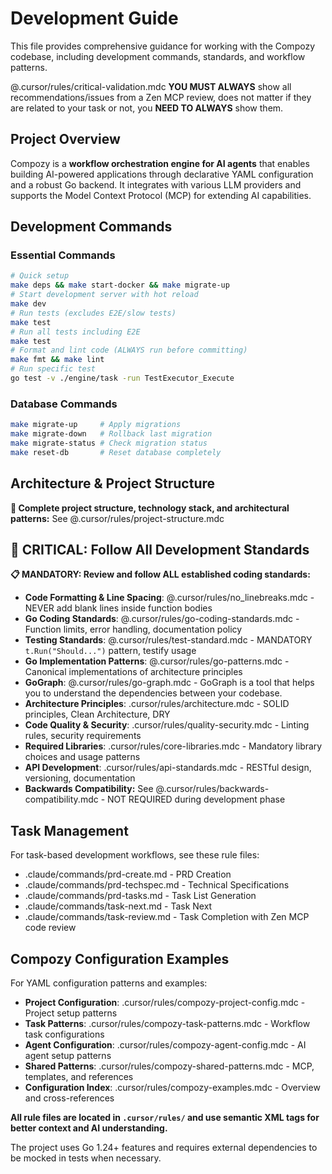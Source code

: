 # Development Guide

This file provides comprehensive guidance for working with the Compozy codebase, including development commands, standards, and workflow patterns.

<critical>@.cursor/rules/critical-validation.mdc</critical>
<critical>**YOU MUST ALWAYS** show all recommendations/issues from a Zen MCP review, does not matter if they are related to your task or not, you **NEED TO ALWAYS** show them.</critical>

## Project Overview

Compozy is a **workflow orchestration engine for AI agents** that enables building AI-powered applications through declarative YAML configuration and a robust Go backend. It integrates with various LLM providers and supports the Model Context Protocol (MCP) for extending AI capabilities.

## Development Commands

### Essential Commands

```bash
# Quick setup
make deps && make start-docker && make migrate-up
# Start development server with hot reload
make dev
# Run tests (excludes E2E/slow tests)
make test
# Run all tests including E2E
make test
# Format and lint code (ALWAYS run before committing)
make fmt && make lint
# Run specific test
go test -v ./engine/task -run TestExecutor_Execute
```

### Database Commands

```bash
make migrate-up     # Apply migrations
make migrate-down   # Rollback last migration
make migrate-status # Check migration status
make reset-db       # Reset database completely
```

## Architecture & Project Structure

**📁 Complete project structure, technology stack, and architectural patterns:** See @.cursor/rules/project-structure.mdc

## 🚨 CRITICAL: Follow All Development Standards

**📋 MANDATORY: Review and follow ALL established coding standards:**

- **Code Formatting & Line Spacing**: @.cursor/rules/no_linebreaks.mdc - NEVER add blank lines inside function bodies
- **Go Coding Standards**: @.cursor/rules/go-coding-standards.mdc - Function limits, error handling, documentation policy
- **Testing Standards**: @.cursor/rules/test-standard.mdc - MANDATORY `t.Run("Should...")` pattern, testify usage
- **Go Implementation Patterns**: @.cursor/rules/go-patterns.mdc - Canonical implementations of architecture principles
- **GoGraph**: @.cursor/rules/go-graph.mdc - GoGraph is a tool that helps you to understand the dependencies between your codebase.
- **Architecture Principles**: .cursor/rules/architecture.mdc - SOLID principles, Clean Architecture, DRY
- **Code Quality & Security**: .cursor/rules/quality-security.mdc - Linting rules, security requirements
- **Required Libraries**: .cursor/rules/core-libraries.mdc - Mandatory library choices and usage patterns
- **API Development**: .cursor/rules/api-standards.mdc - RESTful design, versioning, documentation
- **Backwards Compatibility:** See @.cursor/rules/backwards-compatibility.mdc - NOT REQUIRED during development phase

## Task Management

For task-based development workflows, see these rule files:

- .claude/commands/prd-create.md - PRD Creation
- .claude/commands/prd-techspec.md - Technical Specifications
- .claude/commands/prd-tasks.md - Task List Generation
- .claude/commands/task-next.md - Task Next
- .claude/commands/task-review.md - Task Completion with Zen MCP code review

## Compozy Configuration Examples

For YAML configuration patterns and examples:

- **Project Configuration**: .cursor/rules/compozy-project-config.mdc - Project setup patterns
- **Task Patterns**: .cursor/rules/compozy-task-patterns.mdc - Workflow task configurations
- **Agent Configuration**: .cursor/rules/compozy-agent-config.mdc - AI agent setup patterns
- **Shared Patterns**: .cursor/rules/compozy-shared-patterns.mdc - MCP, templates, and references
- **Configuration Index**: .cursor/rules/compozy-examples.mdc - Overview and cross-references

**All rule files are located in `.cursor/rules/` and use semantic XML tags for better context and AI understanding.**

The project uses Go 1.24+ features and requires external dependencies to be mocked in tests when necessary.
